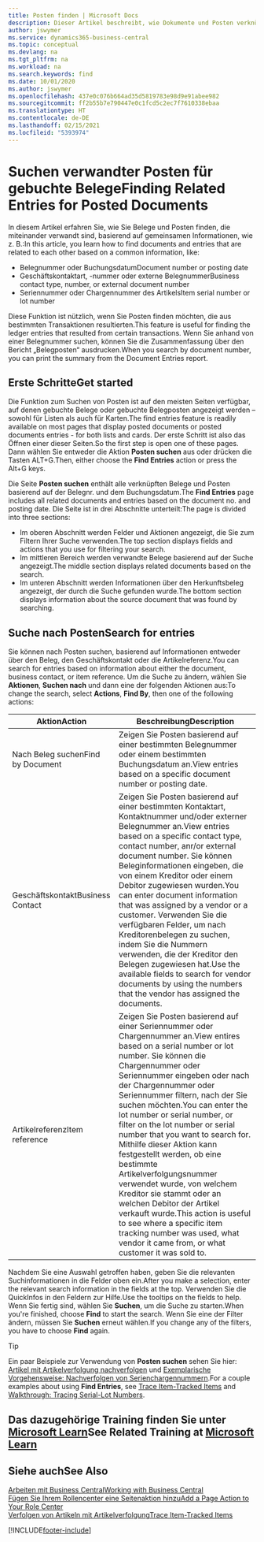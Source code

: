 ```yaml
---
title: Posten finden | Microsoft Docs
description: Dieser Artikel beschreibt, wie Dokumente und Posten verknüpft sind
author: jswymer
ms.service: dynamics365-business-central
ms.topic: conceptual
ms.devlang: na
ms.tgt_pltfrm: na
ms.workload: na
ms.search.keywords: find
ms.date: 10/01/2020
ms.author: jswymer
ms.openlocfilehash: 437e0c076b664ad35d5819783e98d9e91abee982
ms.sourcegitcommit: ff2b55b7e790447e0c1fcd5c2ec7f7610338ebaa
ms.translationtype: HT
ms.contentlocale: de-DE
ms.lasthandoff: 02/15/2021
ms.locfileid: "5393974"
---
```

# <a name="finding-related-entries-for-posted-documents"></a><span data-ttu-id="7bded-103">Suchen verwandter Posten für gebuchte Belege</span><span class="sxs-lookup"><span data-stu-id="7bded-103">Finding Related Entries for Posted Documents</span></span> 

<span data-ttu-id="7bded-104">In diesem Artikel erfahren Sie, wie Sie Belege und Posten finden, die miteinander verwandt sind, basierend auf gemeinsamen Informationen, wie z. B.:</span><span class="sxs-lookup"><span data-stu-id="7bded-104">In this article, you learn how to find documents and entries that are related to each other based on a common information, like:</span></span>

- <span data-ttu-id="7bded-105">Belegnummer oder Buchungsdatum</span><span class="sxs-lookup"><span data-stu-id="7bded-105">Document number or posting date</span></span>
- <span data-ttu-id="7bded-106">Geschäftskontaktart, -nummer oder externe Belegnummer</span><span class="sxs-lookup"><span data-stu-id="7bded-106">Business contact type, number, or external document number</span></span>
- <span data-ttu-id="7bded-107">Seriennummer oder Chargennummer des Artikels</span><span class="sxs-lookup"><span data-stu-id="7bded-107">Item serial number or lot number</span></span>

<span data-ttu-id="7bded-108">Diese Funktion ist nützlich, wenn Sie Posten finden möchten, die aus bestimmten Transaktionen resultierten.</span><span class="sxs-lookup"><span data-stu-id="7bded-108">This feature is useful for finding the ledger entries that resulted from certain transactions.</span></span> <span data-ttu-id="7bded-109">Wenn Sie anhand von einer Belegnummer suchen, können Sie die Zusammenfassung über den Bericht „Belegposten“ ausdrucken.</span><span class="sxs-lookup"><span data-stu-id="7bded-109">When you search by document number, you can print the summary from the Document Entries report.</span></span>

## <a name="get-started"></a><span data-ttu-id="7bded-110">Erste Schritte</span><span class="sxs-lookup"><span data-stu-id="7bded-110">Get started</span></span>

<span data-ttu-id="7bded-111">Die Funktion zum Suchen von Posten ist auf den meisten Seiten verfügbar, auf denen gebuchte Belege oder gebuchte Belegposten angezeigt werden – sowohl für Listen als auch für Karten.</span><span class="sxs-lookup"><span data-stu-id="7bded-111">The find entries feature is readily available on most pages that display posted documents or posted documents entries - for both lists and cards.</span></span> <span data-ttu-id="7bded-112">Der erste Schritt ist also das Öffnen einer dieser Seiten.</span><span class="sxs-lookup"><span data-stu-id="7bded-112">So the first step is open one of these pages.</span></span> <span data-ttu-id="7bded-113">Dann wählen Sie entweder die Aktion **Posten suchen** aus oder drücken die Tasten ALT+G.</span><span class="sxs-lookup"><span data-stu-id="7bded-113">Then, either choose the **Find Entries** action or press the Alt+G keys.</span></span>

<span data-ttu-id="7bded-114">Die Seite **Posten suchen** enthält alle verknüpften Belege und Posten basierend auf der Belegnr. und dem Buchungsdatum.</span><span class="sxs-lookup"><span data-stu-id="7bded-114">The **Find Entries** page  includes all related documents and entries based on the document no. and posting date.</span></span> <span data-ttu-id="7bded-115">Die Seite ist in drei Abschnitte unterteilt:</span><span class="sxs-lookup"><span data-stu-id="7bded-115">The page is divided into three sections:</span></span>

- <span data-ttu-id="7bded-116">Im oberen Abschnitt werden Felder und Aktionen angezeigt, die Sie zum Filtern Ihrer Suche verwenden.</span><span class="sxs-lookup"><span data-stu-id="7bded-116">The top section displays fields and actions that you use for filtering your search.</span></span>
- <span data-ttu-id="7bded-117">Im mittleren Bereich werden verwandte Belege basierend auf der Suche angezeigt.</span><span class="sxs-lookup"><span data-stu-id="7bded-117">The middle section displays related documents based on the search.</span></span>
- <span data-ttu-id="7bded-118">Im unteren Abschnitt werden Informationen über den Herkunftsbeleg angezeigt, der durch die Suche gefunden wurde.</span><span class="sxs-lookup"><span data-stu-id="7bded-118">The bottom section displays information about the source document that was found by searching.</span></span>


<!--
 There are two ways to open this page:

- Choose the ![Lightbulb that opens the Tell Me feature](media/ui-search/search_small.png "Tell me what you want to do") icon, enter **Find Entries**, and then choose the related link.

    With this way, the **Find Entries** page might be empty, and you'll have to start searching for entries from scratch.
    
- Open a page that displays posted documents or posted documents entries, either a list or a card. Then, locate and select the **Find Entries** action.

    With this way, the **Find Entries**, page will include all related documents and entries based on the document no. and posting date.


    > [!TIP]
    > If you are on a page that has the **Find Entries** action, press crtl+G to open the **Find Entries** page directly. 
-->

## <a name="search-for-entries"></a><span data-ttu-id="7bded-119">Suche nach Posten</span><span class="sxs-lookup"><span data-stu-id="7bded-119">Search for entries</span></span>

<span data-ttu-id="7bded-120">Sie können nach Posten suchen, basierend auf Informationen entweder über den Beleg, den Geschäftskontakt oder die Artikelreferenz.</span><span class="sxs-lookup"><span data-stu-id="7bded-120">You can search for entries based on information about either the document, business contact, or item reference.</span></span> <span data-ttu-id="7bded-121">Um die Suche zu ändern, wählen Sie **Aktionen**, **Suchen nach** und dann eine der folgenden Aktionen aus:</span><span class="sxs-lookup"><span data-stu-id="7bded-121">To change the search, select **Actions**, **Find By**, then one of the following actions:</span></span>

|<span data-ttu-id="7bded-122">Aktion</span><span class="sxs-lookup"><span data-stu-id="7bded-122">Action</span></span>|<span data-ttu-id="7bded-123">Beschreibung</span><span class="sxs-lookup"><span data-stu-id="7bded-123">Description</span></span>|
|------|-----------|
|<span data-ttu-id="7bded-124">Nach Beleg suchen</span><span class="sxs-lookup"><span data-stu-id="7bded-124">Find by Document</span></span>|<span data-ttu-id="7bded-125">Zeigen Sie Posten basierend auf einer bestimmten Belegnummer oder einem bestimmten Buchungsdatum an.</span><span class="sxs-lookup"><span data-stu-id="7bded-125">View entries based on a specific document number or posting date.</span></span>|
|<span data-ttu-id="7bded-126">Geschäftskontakt</span><span class="sxs-lookup"><span data-stu-id="7bded-126">Business Contact</span></span> |<span data-ttu-id="7bded-127">Zeigen Sie Posten basierend auf einer bestimmten Kontaktart, Kontaktnummer und/oder externer Belegnummer an.</span><span class="sxs-lookup"><span data-stu-id="7bded-127">View entries based on a specific contact type, contact number, anr/or external document number.</span></span> <span data-ttu-id="7bded-128">Sie können Beleginformationen eingeben, die von einem Kreditor oder einem Debitor zugewiesen wurden.</span><span class="sxs-lookup"><span data-stu-id="7bded-128">You can enter document information that was assigned by a vendor or a customer.</span></span> <span data-ttu-id="7bded-129">Verwenden Sie die verfügbaren Felder, um nach Kreditorenbelegen zu suchen, indem Sie die Nummern verwenden, die der Kreditor den Belegen zugewiesen hat.</span><span class="sxs-lookup"><span data-stu-id="7bded-129">Use the available fields to search for vendor documents by using the numbers that the vendor has assigned the documents.</span></span>|
|<span data-ttu-id="7bded-130">Artikelreferenz</span><span class="sxs-lookup"><span data-stu-id="7bded-130">Item reference</span></span>|<span data-ttu-id="7bded-131">Zeigen Sie Posten basierend auf einer Seriennummer oder Chargennummer an.</span><span class="sxs-lookup"><span data-stu-id="7bded-131">View entires based on a serial number or lot number.</span></span> <span data-ttu-id="7bded-132">Sie können die Chargennummer oder Seriennummer eingeben oder nach der Chargennummer oder Seriennummer filtern, nach der Sie suchen möchten.</span><span class="sxs-lookup"><span data-stu-id="7bded-132">You can enter the lot number or serial number, or filter on the lot number or serial number that you want to search for.</span></span> <span data-ttu-id="7bded-133">Mithilfe dieser Aktion kann festgestellt werden, ob eine bestimmte Artikelverfolgungsnummer verwendet wurde, von welchem Kreditor sie stammt oder an welchen Debitor der Artikel verkauft wurde.</span><span class="sxs-lookup"><span data-stu-id="7bded-133">This action is useful to see where a specific item tracking number was used, what vendor it came from, or what customer it was sold to.</span></span>|

<span data-ttu-id="7bded-134">Nachdem Sie eine Auswahl getroffen haben, geben Sie die relevanten Suchinformationen in die Felder oben ein.</span><span class="sxs-lookup"><span data-stu-id="7bded-134">After you make a selection, enter the relevant search information in the fields at the top.</span></span> <span data-ttu-id="7bded-135">Verwenden Sie die QuickInfos in den Feldern zur Hilfe.</span><span class="sxs-lookup"><span data-stu-id="7bded-135">Use the tooltips on the fields to help.</span></span> <span data-ttu-id="7bded-136">Wenn Sie fertig sind, wählen Sie **Suchen**, um die Suche zu starten.</span><span class="sxs-lookup"><span data-stu-id="7bded-136">When you're finished, choose **Find** to start the search.</span></span> <span data-ttu-id="7bded-137">Wenn Sie eine der Filter ändern, müssen Sie **Suchen** erneut wählen.</span><span class="sxs-lookup"><span data-stu-id="7bded-137">If you change any of the filters, you have to choose **Find** again.</span></span>

> [!TIP]
> <span data-ttu-id="7bded-138">Ein paar Beispiele zur Verwendung von **Posten suchen** sehen Sie hier: [Artikel mit Artikelverfolgung nachverfolgen](inventory-how-to-trace-item-tracked-items.md) und [Exemplarische Vorgehensweise: Nachverfolgen von Serienchargennummern](walkthrough-tracing-serial-lot-numbers.md).</span><span class="sxs-lookup"><span data-stu-id="7bded-138">For a couple examples about using **Find Entries**, see [Trace Item-Tracked Items](inventory-how-to-trace-item-tracked-items.md) and [Walkthrough: Tracing Serial-Lot Numbers](walkthrough-tracing-serial-lot-numbers.md).</span></span>

## <a name="see-related-training-at-microsoft-learn"></a><span data-ttu-id="7bded-139">Das dazugehörige Training finden Sie unter [Microsoft Learn](/learn/modules/user-interface-dynamics-365-business-central/index)</span><span class="sxs-lookup"><span data-stu-id="7bded-139">See Related Training at [Microsoft Learn](/learn/modules/user-interface-dynamics-365-business-central/index)</span></span>

## <a name="see-also"></a><span data-ttu-id="7bded-140">Siehe auch</span><span class="sxs-lookup"><span data-stu-id="7bded-140">See Also</span></span>

[<span data-ttu-id="7bded-141">Arbeiten mit Business Central</span><span class="sxs-lookup"><span data-stu-id="7bded-141">Working with Business Central</span></span>](ui-work-product.md)  
[<span data-ttu-id="7bded-142">Fügen Sie Ihrem Rollencenter eine Seitenaktion hinzu</span><span class="sxs-lookup"><span data-stu-id="7bded-142">Add a Page Action to Your Role Center</span></span>](ui-bookmarks.md)  
[<span data-ttu-id="7bded-143">Verfolgen von Artikeln mit Artikelverfolgung</span><span class="sxs-lookup"><span data-stu-id="7bded-143">Trace Item-Tracked Items</span></span>](inventory-how-to-trace-item-tracked-items.md)  


[!INCLUDE[footer-include](includes/footer-banner.md)]